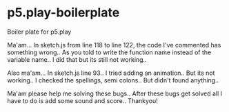 # p5.play-boilerplate
Boiler plate for p5.play

Ma'am... In sketch.js from line 118 to line 122, the code I've commented has something wrong.. As you told to write the function name instead of the variable name.. I did that but its still not working.. 

Also ma'am... In sketch.js line 93..  I tried adding an animation.. But its not working.. I checked the spellings, semi colons.. But didn't found anything.. 

Ma'am please help me solving these bugs.. After these bugs get solved all I have to do is add some sound and score.. 
Thankyou!
